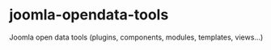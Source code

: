 joomla-opendata-tools
=====================

Joomla open data tools (plugins, components, modules, templates, views...)
